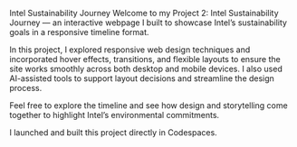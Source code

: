 Intel Sustainability Journey
Welcome to my Project 2: Intel Sustainability Journey — an interactive webpage I built to showcase Intel’s sustainability goals in a responsive timeline format.

In this project, I explored responsive web design techniques and incorporated hover effects, transitions, and flexible layouts to ensure the site works smoothly across both desktop and mobile devices. I also used AI-assisted tools to support layout decisions and streamline the design process.

Feel free to explore the timeline and see how design and storytelling come together to highlight Intel’s environmental commitments.

I launched and built this project directly in Codespaces. 

